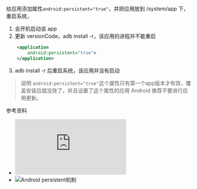 
给应用添加属性`android:persistent="true"`，并把应用放到 /system/app 下，重启系统，
1. 会开机启动该 app
2. 更新 versionCode，adb install -r，该应用的进程并不能重启

```xml
    <application
        android:persistent="true">
    </application>
```

3. adb install -r 后重启系统，该应用并没有启动
> 说明 `android:persistent="true"`这个属性只有第一个app版本才有效，覆盖安装后就没效了，并且设置了这个属性的应用 Android 推荐不要进行应用更新。





参考资料
* ![Android应用具有persistent属性时升级清理AMS缓存数据](https://www.icode9.com/content-4-189600.html)
* ![Android persistent机制](http://linqinan.com/2019/03/06/Android%20persistent%E6%9C%BA%E5%88%B6/) 
